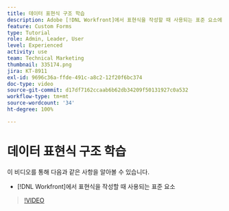 ```yaml
---
title: 데이터 표현식 구조 학습
description: Adobe [!DNL Workfront]에서 표현식을 작성할 때 사용되는 표준 요소에 대해 알아봅니다.
feature: Custom Forms
type: Tutorial
role: Admin, Leader, User
level: Experienced
activity: use
team: Technical Marketing
thumbnail: 335174.png
jira: KT-8911
exl-id: 9696c36a-ffde-491c-a8c2-12f20f6bc374
doc-type: video
source-git-commit: d17df7162ccaab6b62db34209f50131927c0a532
workflow-type: tm+mt
source-wordcount: '34'
ht-degree: 100%

---
```


# 데이터 표현식 구조 학습

이 비디오를 통해 다음과 같은 사항을 알아볼 수 있습니다.

* [!DNL Workfront]에서 표현식을 작성할 때 사용되는 표준 요소

>[!VIDEO](https://video.tv.adobe.com/v/335174/?quality=12&learn=on&enablevpops)

